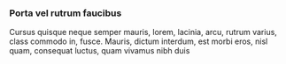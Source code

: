 ### Porta vel rutrum faucibus

Cursus quisque neque semper mauris, lorem, lacinia, arcu, rutrum varius, class commodo in, fusce. Mauris, dictum interdum, est morbi eros, nisl quam, consequat luctus, quam vivamus nibh duis


